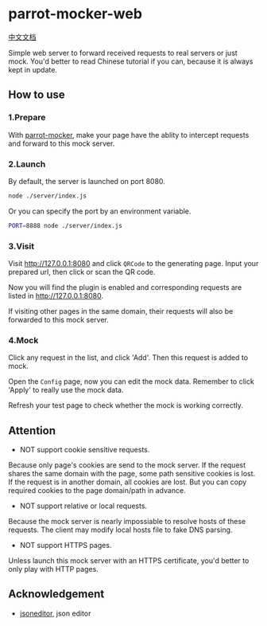 # parrot-mocker-web

[中文文档](https://github.com/chinesedfan/parrot-mocker-web/blob/master/README-zh.md)

Simple web server to forward received requests to real servers or just mock. You'd better to read Chinese tutorial if you can, because it is always kept in update.

## How to use

### 1.Prepare

With [parrot-mocker](https://github.com/chinesedfan/parrot-mocker), make your page have the ablity to intercept requests and forward to this mock server.

### 2.Launch

By default, the server is launched on port 8080.

```sh
node ./server/index.js
```

Or you can specify the port by an environment variable.

```sh
PORT=8888 node ./server/index.js
```

### 3.Visit

Visit http://127.0.0.1:8080 and click `QRCode` to the generating page. Input your prepared url, then click or scan the QR code.

Now you will find the plugin is enabled and corresponding requests are listed in http://127.0.0.1:8080.

If visiting other pages in the same domain, their requests will also be forwarded to this mock server.

### 4.Mock

Click any request in the list, and click 'Add'. Then this request is added to mock.

Open the `Config` page, now you can edit the mock data. Remember to click 'Apply' to really use the mock data.

Refresh your test page to check whether the mock is working correctly.

## Attention

* NOT support cookie sensitive requests.

Because only page's cookies are send to the mock server. If the request shares the same domain with the page, some path sensitive cookies is lost. If the request is in another domain, all cookies are lost. But you can copy required cookies to the page domain/path in advance.

* NOT support relative or local requests.

Because the mock server is nearly impossiable to resolve hosts of these requests. The client may modify local hosts file to fake DNS parsing.

* NOT support HTTPS pages.

Unless launch this mock server with an HTTPS certificate, you'd better to only play with HTTP pages.

## Acknowledgement

* [jsoneditor](https://github.com/josdejong/jsoneditor), json editor
